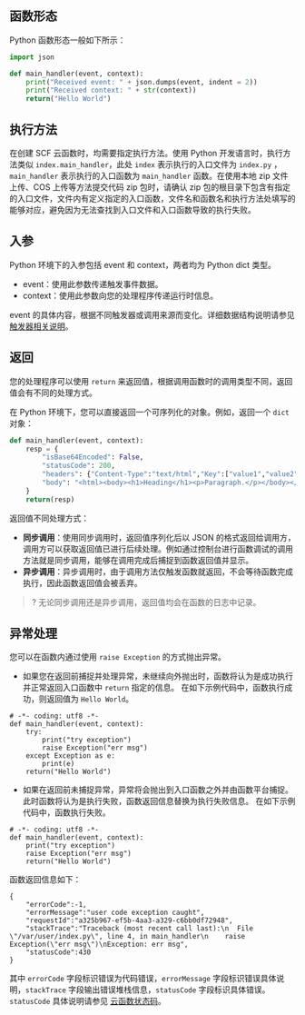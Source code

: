 ## 函数形态

Python 函数形态一般如下所示：

```python
import json

def main_handler(event, context):
    print("Received event: " + json.dumps(event, indent = 2)) 
    print("Received context: " + str(context))
    return("Hello World")
```

## 执行方法

在创建 SCF 云函数时，均需要指定执行方法。使用 Python 开发语言时，执行方法类似 `index.main_handler`，此处 `index` 表示执行的入口文件为 `index.py` ，`main_handler` 表示执行的入口函数为 `main_handler` 函数。在使用本地 zip 文件上传、COS 上传等方法提交代码 zip 包时，请确认 zip 包的根目录下包含有指定的入口文件，文件内有定义指定的入口函数，文件名和函数名和执行方法处填写的能够对应，避免因为无法查找到入口文件和入口函数导致的执行失败。

## 入参

Python 环境下的入参包括 event 和 context，两者均为 Python dict 类型。

- event：使用此参数传递触发事件数据。
- context：使用此参数向您的处理程序传递运行时信息。

event 的具体内容，根据不同触发器或调用来源而变化。详细数据结构说明请参见 [触发器相关说明](https://cloud.tencent.com/document/product/583/9705)。


## 返回

您的处理程序可以使用 `return` 来返回值，根据调用函数时的调用类型不同，返回值会有不同的处理方式。

在 Python 环境下，您可以直接返回一个可序列化的对象。例如，返回一个 `dict` 对象：

```python
def main_handler(event, context):
    resp = {
        "isBase64Encoded": False,
        "statusCode": 200,
        "headers": {"Content-Type":"text/html","Key":["value1","value2","value3"]},
        "body": "<html><body><h1>Heading</h1><p>Paragraph.</p></body></html>"
    }
    return(resp)
```

返回值不同处理方式：
- **同步调用**：使用同步调用时，返回值序列化后以 JSON 的格式返回给调用方，调用方可以获取返回值已进行后续处理。例如通过控制台进行函数调试的调用方法就是同步调用，能够在调用完成后捕捉到函数返回值并显示。
- **异步调用**：异步调用时，由于调用方法仅触发函数就返回，不会等待函数完成执行，因此函数返回值会被丢弃。

>? 无论同步调用还是异步调用，返回值均会在函数的日志中记录。

## 异常处理

您可以在函数内通过使用 `raise Exception` 的方式抛出异常。

- 如果您在返回前捕捉并处理异常，未继续向外抛出时，函数将认为是成功执行并正常返回入口函数中 `return` 指定的信息。
在如下示例代码中，函数执行成功，则返回值为 `Hello World`。
```
# -*- coding: utf8 -*-
def main_handler(event, context):
    try:
        print("try exception")
        raise Exception("err msg")
    except Exception as e:
        print(e)
    return("Hello World")
```

- 如果在返回前未捕捉异常，异常将会抛出到入口函数之外并由函数平台捕捉。此时函数将认为是执行失败，函数返回信息替换为执行失败信息。
在如下示例代码中，函数执行失败。
```
# -*- coding: utf8 -*-
def main_handler(event, context):
    print("try exception")
    raise Exception("err msg")
    return("Hello World")
```
函数返回信息如下：
```
{
    "errorCode":-1,
    "errorMessage":"user code exception caught",
    "requestId":"a325b967-ef5b-4aa3-a329-c6bb0df72948",
    "stackTrace":"Traceback (most recent call last):\n  File \"/var/user/index.py\", line 4, in main_handler\n    raise Exception(\"err msg\")\nException: err msg",
    "statusCode":430
}
```
其中 `errorCode` 字段标识错误为代码错误，`errorMessage` 字段标识错误具体说明，`stackTrace` 字段输出错误堆栈信息，`statusCode` 字段标识具体错误。`statusCode` 具体说明请参见 [云函数状态码](https://cloud.tencent.com/document/product/583/42611)。

